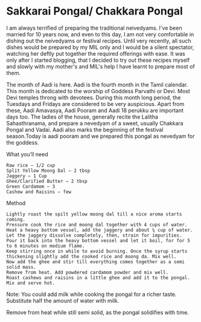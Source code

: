 #  Sakkarai Pongal/ Chakkara Pongal




I am always terrified of preparing the traditional neivedyams. I've been married for 10 years now, and even to this day, I am not very comfortable in dishing out the neivedyams or festival recipes. Until very recently, all  such dishes would be prepared by my MIL only and I would be a silent spectator, watching her deftly put together the required offerings with ease. It was only after I started blogging, that I decided to try out these recipes myself and slowly with my mother's and MIL's help I have learnt to prepare most of them. 

The month of Aadi is here. Aadi is the fourth month in the Tamil calendar. This month is dedicated to the worship of Goddess Parvathi or Devi. Most Devi temples throng with devotees. During this month long period, the Tuesdays and Fridays are considered to be very auspicious. Apart from these, Aadi Amavasya, Aadi Pooram and Aadi 18 perukku are important days too. The ladies of the house, generally recite the Lalitha Sahasthranama, and prepare a nevedyam of a sweet, usually Chakkara Pongal and Vadai. Aadi also marks the beginning of the festival season.Today is aadi pooram and we prepared this pongal as nevedyam for the goddess.



What you’ll need

    Raw rice – 1/2 cup
    Split Yellow Moong Dal – 2 tbsp
    Jaggery – 1 Cup
    Ghee/Clarified Butter – 2 tbsp
    Green Cardamom – 3
    Cashew and Raisins – few


Method

    Lightly roast the spilt yellow moong dal till a nice aroma starts coming.
    Pressure cook the rice and moong dal together with 4 cups of water.
    Heat a heavy bottom vessel, add the jaggery and about ¼ cup of water.
    Let the jaggery dissolve completely, then, strain for impurities.
    Pour it back into the heavy bottom vessel and let it boil, for for 5 to 6 minutes on medium flame.
    Keep stirring once in while to avoid burning. Once the syrup starts thickening slightly add the cooked rice and moong da. Mix well.
    Now add the ghee and stir till everything comes together as a semi solid mass.
    Remove from heat. Add powdered cardamom powder and mix well.
    Roast cashews and raisins in a little ghee and add it to the pongal. Mix and serve hot.



Note:
You could add milk while cooking the pongal for a richer taste. Substitute half the amount of water with milk.


Remove from heat while still semi solid, as the pongal solidifies with time.